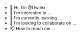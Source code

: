 - 👋 Hi, I’m @Dwilex
- 👀 I’m interested in ...
- 🌱 I’m currently learning ...
- 💞️ I’m looking to collaborate on ...
- 📫 How to reach me ...

<!---
Dwilex/Dwilex is a ✨ special ✨ repository because its `README.md` (this file) appears on your GitHub profile.
You can click the Preview link to take a look at your changes.
--->
